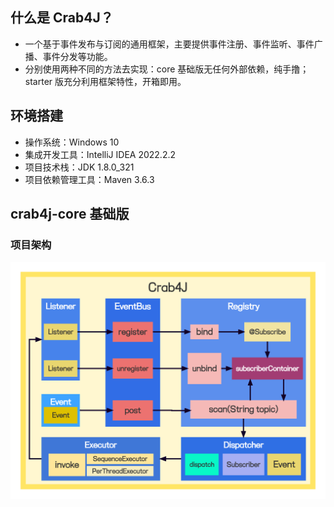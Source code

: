 ## 什么是 Crab4J？
- 一个基于事件发布与订阅的通用框架，主要提供事件注册、事件监听、事件广播、事件分发等功能。
- 分别使用两种不同的方法去实现：core 基础版无任何外部依赖，纯手撸；starter 版充分利用框架特性，开箱即用。

## 环境搭建
- 操作系统：Windows 10
- 集成开发工具：IntelliJ IDEA 2022.2.2
- 项目技术栈：JDK 1.8.0_321
- 项目依赖管理工具：Maven 3.6.3

## crab4j-core 基础版
### 项目架构
![crab4j](docs/imgs/Crab4J.png)